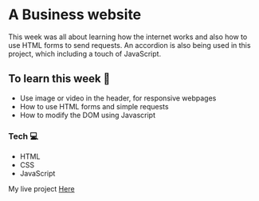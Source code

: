 # A Business website


This week was all about learning how the internet works and also how to use HTML forms to send requests. An accordion is also being used in this project, which including a touch of JavaScript.  

## To learn this week 🧠

- Use image or video in the header, for responsive webpages
- How to use HTML forms and simple requests
- How to modify the DOM using Javascript

### Tech  💻

- HTML
- CSS 
- JavaScript 

My live project [Here](https://dogbuddy-by-nasim.netlify.com/)
